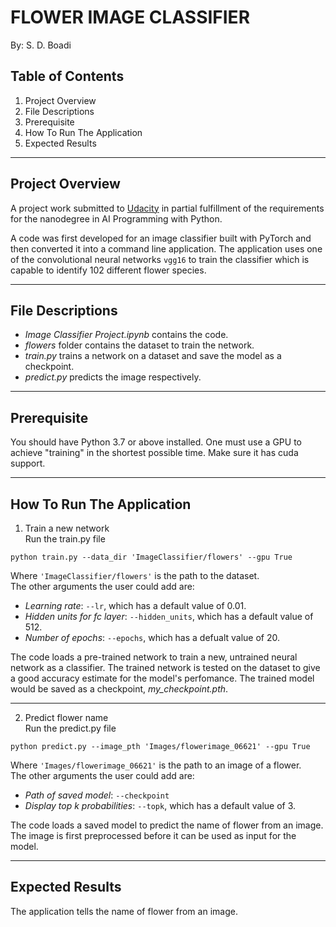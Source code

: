 # FLOWER IMAGE CLASSIFIER
By: S. D. Boadi

## Table of Contents
1. Project Overview
2. File Descriptions
3. Prerequisite
4. How To Run The Application
5. Expected Results
---
## Project Overview
A project work submitted to [Udacity](https://www.udacity.com/ "Udacity Home") in partial fulfillment of the requirements for the nanodegree in AI Programming with Python.

A code was first developed for an image classifier built with PyTorch and then converted it into a command line application. The application uses one of the convolutional neural networks `vgg16` to train the classifier which is capable to identify 102 different flower species. 

---
## File Descriptions
* _Image Classifier Project.ipynb_ contains the code.
* _flowers_ folder contains the dataset to train the network.
* _train.py_ trains a network on a dataset and save the model as a checkpoint.
* _predict.py_ predicts the image respectively.

---
## Prerequisite
You should have Python 3.7 or above installed.
One must use a GPU to achieve "training" in the shortest possible time. Make sure it has cuda support.

---

## How To Run The Application
1. Train a new network<br>
Run the train.py file
```
python train.py --data_dir 'ImageClassifier/flowers' --gpu True
```
Where `'ImageClassifier/flowers'` is the path to the dataset.<br>
The other arguments the user could add are:
  * _Learning rate_: `--lr`, which has a default value of 0.01.
  * _Hidden units for fc layer_: `--hidden_units`, which has a default value of 512.
  * _Number of epochs_: `--epochs`, which has a defualt value of 20.
  
The code loads a pre-trained network to train a new, untrained neural network as a classifier. The trained network is tested on the dataset to give a good accuracy estimate for the model's perfomance. The trained model would be saved as a checkpoint, _my_checkpoint.pth_.

---
2. Predict flower name<br>
Run the predict.py file
```
python predict.py --image_pth 'Images/flowerimage_06621' --gpu True
```
Where `'Images/flowerimage_06621'` is the path to an image of a flower.<br>
The other arguments the user could add are:
  * _Path of saved model_: `--checkpoint` 
  * _Display top k probabilities_: `--topk`, which has a default value of 3.

The code loads a saved model to predict the name of flower from an image. The image is first preprocessed before it can be used as input for the model.

---
## Expected Results
The application tells the name of flower from an image.